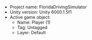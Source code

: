 <!-- UNITY CODE ASSIST INSTRUCTIONS START -->
- Project name: FloridaDrivingSimulator
- Unity version: Unity 6000.1.5f1
- Active game object:
  - Name: Player (1)
  - Tag: Untagged
  - Layer: Default
<!-- UNITY CODE ASSIST INSTRUCTIONS END -->
